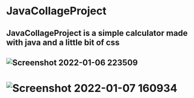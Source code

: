 # JavaCollageProject
## JavaCollageProject is a simple calculator made with java and a little bit of css
## ![Screenshot 2022-01-06 223509](https://user-images.githubusercontent.com/73494683/148448128-81aae032-2c43-4c79-955a-4521edae50d7.jpg)
# ![Screenshot 2022-01-07 160934](https://user-images.githubusercontent.com/73494683/148555682-ea406fb9-89d4-43eb-ae20-aa6052b66faf.jpg)

